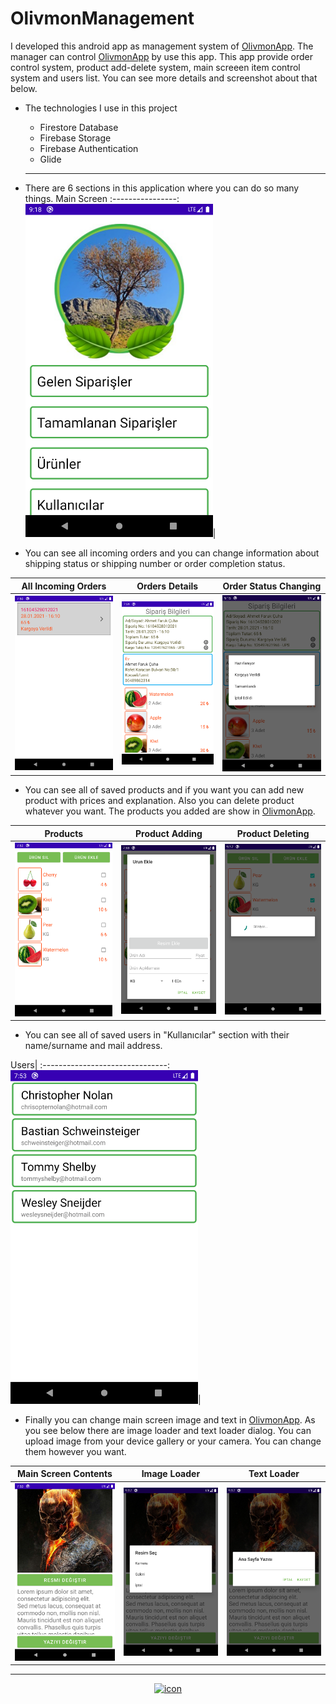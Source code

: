 # OlivmonManagement
I developed this android app as management system of <a target="_blank" href="https://github.com/farukcuha/OlivmonApp">OlivmonApp</a>. The manager can control <a target="_blank" href="https://github.com/farukcuha/OlivmonApp">OlivmonApp</a> by use this app. This app provide order control system, product add-delete system, main screeen item control system and users list. You can see more details and screenshot about that below.
<br/>
* The technologies I use in this project
  * Firestore Database
  * Firebase Storage
  * Firebase Authentication
  * Glide
  
  ---
  
+ There are 6 sections in this application where you can do so many things.
  Main Screen
  :----------------:
  <img src="/img/managementmain.png" width="300">|
  
  
+ You can see all incoming orders and you can change information about shipping status or shipping number or order completion status.

All Incoming Orders              |Orders Details              | Order Status Changing
:-------------------------------:|:--------------------------:|:------------------------:
<img src="/img/incomingorderslist.png" width="300"> | <img src="/img/incomingordersdetails.png" width="300"> | <img src="/img/shipinfo.png" width="300">|

+ You can see all of saved products and if you want you can add new product with prices and explanation. Also you can delete product whatever you want. The products you added are show in <a target="_blank" href="https://github.com/farukcuha/OlivmonApp">OlivmonApp</a>. 

Products                           | Product Adding                        | Product Deleting
:---------------------------------:|:-------------------------------------:|:------------------------:
<img src="/img/productsmanagement.png" width="300"> |<img src="/img/productadddialog.png" width="300"> | <img src="/img/deletingproduct.png" width="300">

+ You can see all of saved users in "Kullanıcılar" section with their name/surname and mail address.

Users|
:-------------------------------:
<img src="/img/alluserslist.png" width="300">|

+ Finally you can change main screen image and text in <a target="_blank" href="https://github.com/farukcuha/OlivmonApp">OlivmonApp</a>. As you see below there are image loader and text loader dialog. You can upload image from your device gallery or your camera. You can change them however you want.
 
Main Screen Contents    |Image Loader                |Text Loader
:----------------------:|:--------------------------:|:----------------------------:
<img src="/img/mainscreenitemsmanagement.png" width="300">|<img src="/img/mainscreenchangeimage.png" width="300">|<img src="/img/mainscreenchangetext.png" width="300">|

---

<div align = "center">
    <a href="ahmetfarukcuha.cf"><img src="https://i.ibb.co/nwWY8F7/Varl-k-5-4x-removebg.jpg" alt="icon" width="70"></a>
</div>



